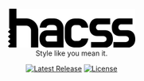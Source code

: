 <p align="center">
  <a href="https://hacss.io" target="_blank"><img width="256" src="https://raw.githubusercontent.com/hacss/assets/master/logos/hacss-black.svg"></a><br>
  Style like you mean it.
</p>

<p align="center">
  <a href="https://www.npmjs.com/package/@hacss/shortcuts"><img src="https://img.shields.io/npm/v/@hacss/shortcuts.svg" alt="Latest Release"></a>
  <a href="https://github.com/hacss/shortcuts/blob/master/LICENSE"><img src="https://img.shields.io/npm/l/@hacss/shortcuts.svg" alt="License"></a>
</p>
